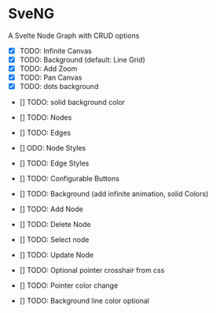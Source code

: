 # SveNG
A Svelte Node Graph with CRUD options

- [x] TODO: Infinite Canvas
- [x] TODO: Background (default: Line Grid)
- [x] TODO: Add Zoom
- [x] TODO: Pan Canvas
- [x] TODO: dots background
- [] TODO: solid background color

- [] TODO: Nodes
- [] TODO: Edges
- [] ODO: Node Styles
- [] TODO: Edge Styles
- [] TODO: Configurable Buttons
- [] TODO: Background (add infinite animation, solid Colors)
- [] TODO: Add Node
- [] TODO: Delete Node
- [] TODO: Select node
- [] TODO: Update Node
- [] TODO: Optional pointer crosshair from css
- [] TODO: Pointer color change
- [] TODO: Background line color optional
